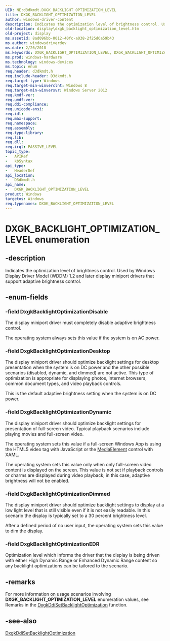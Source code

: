 ```yaml
---
UID: NE:d3dkmdt.DXGK_BACKLIGHT_OPTIMIZATION_LEVEL
title: DXGK_BACKLIGHT_OPTIMIZATION_LEVEL
author: windows-driver-content
description: Indicates the optimization level of brightness control. Used by Windows Display Driver Model (WDDM) 1.2 and later display miniport drivers that support adaptive brightness control.
old-location: display\dxgk_backlight_optimization_level.htm
old-project: display
ms.assetid: 8ad096bb-0012-40fc-a038-2f25d6a59b43
ms.author: windowsdriverdev
ms.date: 2/26/2018
ms.keywords: DXGK_BACKLIGHT_OPTIMIZATION_LEVEL, DXGK_BACKLIGHT_OPTIMIZATION_LEVEL enumeration [Display Devices], DxgkBacklightOptimizationDesktop, DxgkBacklightOptimizationDimmed, DxgkBacklightOptimizationDisable, DxgkBacklightOptimizationDynamic, DxgkBacklightOptimizationEDR, d3dkmdt/DXGK_BACKLIGHT_OPTIMIZATION_LEVEL, d3dkmdt/DxgkBacklightOptimizationDesktop, d3dkmdt/DxgkBacklightOptimizationDimmed, d3dkmdt/DxgkBacklightOptimizationDisable, d3dkmdt/DxgkBacklightOptimizationDynamic, d3dkmdt/DxgkBacklightOptimizationEDR, display.dxgk_backlight_optimization_level
ms.prod: windows-hardware
ms.technology: windows-devices
ms.topic: enum
req.header: d3dkmdt.h
req.include-header: D3dkmdt.h
req.target-type: Windows
req.target-min-winverclnt: Windows 8
req.target-min-winversvr: Windows Server 2012
req.kmdf-ver: 
req.umdf-ver: 
req.ddi-compliance: 
req.unicode-ansi: 
req.idl: 
req.max-support: 
req.namespace: 
req.assembly: 
req.type-library: 
req.lib: 
req.dll: 
req.irql: PASSIVE_LEVEL
topic_type:
-	APIRef
-	kbSyntax
api_type:
-	HeaderDef
api_location:
-	D3dkmdt.h
api_name:
-	DXGK_BACKLIGHT_OPTIMIZATION_LEVEL
product: Windows
targetos: Windows
req.typenames: DXGK_BACKLIGHT_OPTIMIZATION_LEVEL
---
```


# DXGK_BACKLIGHT_OPTIMIZATION_LEVEL enumeration


## -description


Indicates the optimization level of brightness control. Used by Windows Display Driver Model (WDDM) 1.2 and later display miniport drivers that support adaptive brightness control.


## -enum-fields




### -field DxgkBacklightOptimizationDisable

The display miniport driver must completely disable adaptive brightness control.

The operating system always sets this value if the system is on AC power.


### -field DxgkBacklightOptimizationDesktop

The display miniport driver should optimize backlight settings for desktop presentation when the system is on DC power and the other possible scenarios (disabled, dynamic, and dimmed) are not active. This type of optimization is appropriate for displaying photos, internet browsers, common document types, and video playback controls.

This is the default adaptive brightness setting when the system is on DC power.


### -field DxgkBacklightOptimizationDynamic

The display miniport driver should optimize backlight settings for presentation of full-screen video. Typical playback scenarios include playing movies and full-screen video. 

The operating system sets this value if a full-screen Windows App is using the HTML5 video tag with JavaScript or the <a href="https://msdn.microsoft.com/5146a1d4-17f0-4da2-a8ba-b121f9beeb21">MediaElement</a> control with XAML.

The operating system sets this value only when only full-screen video content is displayed on the screen. This value is not set if playback controls or charms are displayed during video playback; in this case, adaptive brightness will not be enabled.


### -field DxgkBacklightOptimizationDimmed

The display miniport driver should optimize backlight settings to display at a low light level that is still visible even if it is not easily readable. In this scenario the display is typically set to a 30 percent brightness level.

After a defined period of no user input, the operating system sets this value to dim the display.


### -field DxgkBacklightOptimizationEDR

Optimization level which informs the driver that the display is being driven with either High Dynamic Range or Enhanced Dynamic Range content so any backlight optimizations can be tailored to the scenario.                                                                                                                                                                                                                                                                                                         


## -remarks



For more information on usage scenarios involving <b>DXGK_BACKLIGHT_OPTIMIZATION_LEVEL</b> enumeration values, see Remarks in the <a href="https://msdn.microsoft.com/b8c37df8-ba86-4cfd-add0-49ba9c90f04a">DxgkDdiSetBacklightOptimization</a> function.




## -see-also




<a href="https://msdn.microsoft.com/b8c37df8-ba86-4cfd-add0-49ba9c90f04a">DxgkDdiSetBacklightOptimization</a>
 

 

